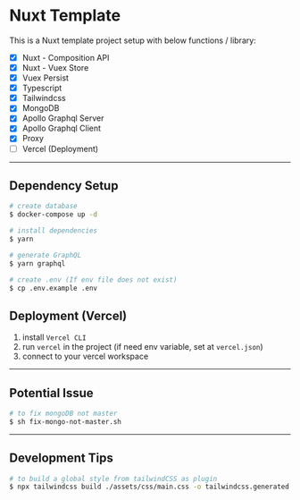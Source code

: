 # Nuxt Template
This is a Nuxt template project setup with below functions / library:
- [x] Nuxt - Composition API
- [x] Nuxt - Vuex Store
- [x] Vuex Persist
- [x] Typescript
- [x] Tailwindcss
- [x] MongoDB
- [x] Apollo Graphql Server
- [x] Apollo Graphql Client
- [x] Proxy
- [ ] Vercel (Deployment)

---
## Dependency Setup
```bash
# create database
$ docker-compose up -d

# install dependencies
$ yarn

# generate GraphQL
$ yarn graphql

# create .env (If env file does not exist)
$ cp .env.example .env
```

## Deployment (Vercel)
1. install `Vercel CLI`
2. run `vercel` in the project (if need env variable, set at `vercel.json`)
3. connect to your vercel workspace
---
## Potential Issue
```bash
# to fix mongoDB not master
$ sh fix-mongo-not-master.sh
```
---
## Development Tips
```bash
# to build a global style from tailwindCSS as plugin
$ npx tailwindcss build ./assets/css/main.css -o tailwindcss.generated.css
```
